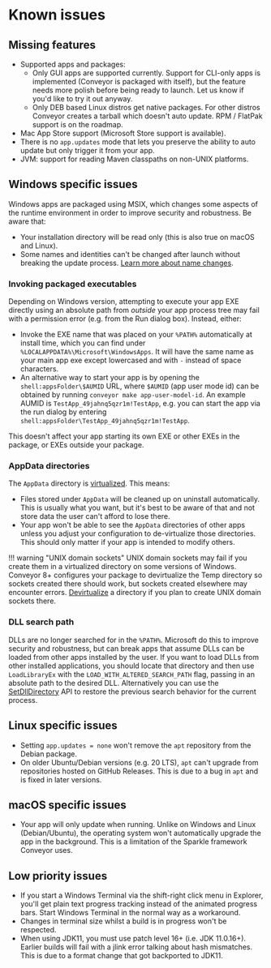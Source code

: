 # Known issues

## Missing features

* Supported apps and packages:
    * Only GUI apps are supported currently. Support for CLI-only apps is implemented (Conveyor is packaged with itself), but the feature 
      needs more polish before being ready to launch. Let us know if you'd like to try it out anyway.
    * Only DEB based Linux distros get native packages. For other distros Conveyor creates a tarball which doesn't auto update. 
      RPM / FlatPak support is on the roadmap.
* Mac App Store support (Microsoft Store support is available).
* There is no `app.updates` mode that lets you preserve the ability to auto update but only trigger it from your app.
* JVM: support for reading Maven classpaths on non-UNIX platforms.

## Windows specific issues

Windows apps are packaged using MSIX, which changes some aspects of the runtime environment in order to improve security and robustness.
Be aware that:

* Your installation directory will be read only (this is also true on macOS and Linux).
* Some names and identities can't be changed after launch without breaking the update process. [Learn more about name changes](name-changes.md).

### Invoking packaged executables

Depending on Windows version, attempting to execute your app EXE directly using an absolute path from _outside_ your app process tree 
may fail with a permission error (e.g. from the Run dialog box). Instead, either:

  * Invoke the EXE name that was placed on your `%PATH%` automatically at install time, which you can find under 
    `%LOCALAPPDATA%\Microsoft\WindowsApps`. It will have the same name as your main app exe except lowercased and with `-` instead of 
    space characters.  
  * An alternative way to start your app is by opening the `shell:appsFolder\$AUMID` URL, where `$AUMID` (app user mode id) can be 
    obtained by running `conveyor make app-user-model-id`. An example AUMID is `TestApp_49jahnq5qzr1m!TestApp`, e.g. you can start 
    the app via the run dialog by entering `shell:appsFolder\TestApp_49jahnq5qzr1m!TestApp`.

This doesn't affect your app starting its own EXE or other EXEs in the package, or EXEs outside your package.

### AppData directories

The `AppData` directory is [virtualized](configs/windows.md#virtualization). This means:

* Files stored under `AppData` will be cleaned up on uninstall automatically. This is usually what you want, but it's best to be 
  aware of that and not store data the user can't afford to lose there.
* Your app won't be able to see the `AppData` directories of other apps unless you adjust your configuration to de-virtualize those directories.
  This should only matter if your app is intended to modify others.

!!! warning "UNIX domain sockets"
    UNIX domain sockets may fail if you create them in a virtualized directory on some versions of Windows. Conveyor 8+ configures your 
    package to devirtualize the Temp directory so sockets created there should work, but sockets created elsewhere may encounter errors. 
    [Devirtualize](configs/windows.md#virtualization) a directory if you plan to create UNIX domain sockets there.

### DLL search path

DLLs are no longer searched for in the `%PATH%`. Microsoft do this to improve security and robustness, but can break apps that assume DLLs can
be loaded from other apps installed by the user. If you want to load DLLs from other installed applications, you should locate that 
directory and then use `LoadLibraryEx` with the `LOAD_WITH_ALTERED_SEARCH_PATH` flag, passing in an absolute path to the desired DLL. 
Alternatively you can use the [SetDllDirectory](https://learn.microsoft.com/en-us/windows/win32/api/winbase/nf-winbase-setdlldirectorya) 
API to restore the previous search behavior for the current process. 

## Linux specific issues

* Setting `app.updates = none` won't remove the `apt` repository from the Debian package.
* On older Ubuntu/Debian versions (e.g. 20 LTS), `apt` can't upgrade from repositories hosted on GitHub Releases. This is due to a bug in 
  `apt` and is fixed in later versions.

## macOS specific issues

* Your app will only update when running. Unlike on Windows and Linux (Debian/Ubuntu), the operating system won't automatically upgrade the
  app in the background. This is a limitation of the Sparkle framework Conveyor uses.

## Low priority issues 

* If you start a Windows Terminal via the shift-right click menu in Explorer, you'll get plain text progress tracking instead of the animated progress bars. Start Windows Terminal in the normal way as a workaround.
* Changes in terminal size whilst a build is in progress won't be respected.
* When using JDK11, you must use patch level 16+ (i.e. JDK 11.0.16+). Earlier builds will fail with a jlink error talking about hash mismatches. This is due to a format change that got backported to JDK11.

